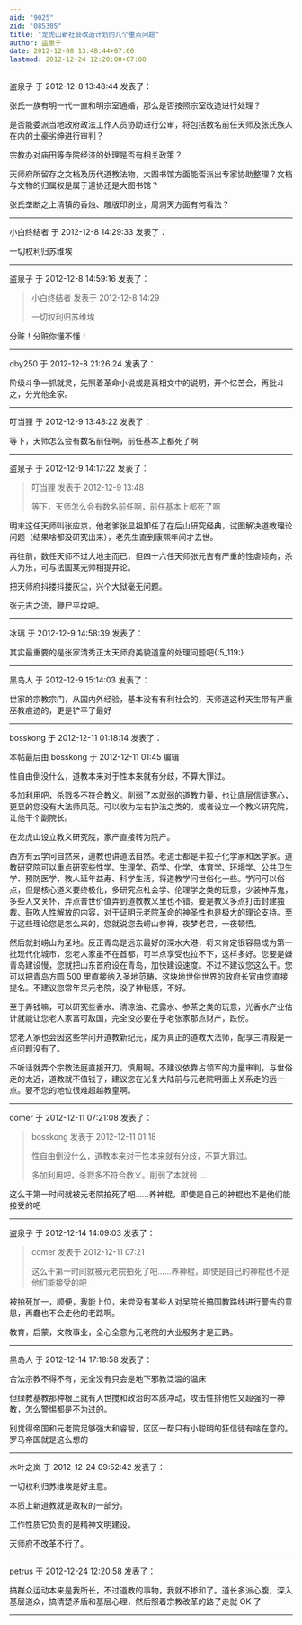 ```yaml
---
aid: "9025"
zid: "085305"
title: "龙虎山新社会改造计划的几个重点问题"
author: 盗泉子
date: 2012-12-08 13:48:44+07:00
lastmod: 2012-12-24 12:20:00+07:00
---
```


盗泉子 于 2012-12-8 13:48:44 发表了：

张氏一族有明一代一直和明宗室通婚，那么是否按照宗室改造进行处理？

是否能委派当地政府政法工作人员协助进行公审，将包括数名前任天师及张氏族人在内的土豪劣绅进行审判？

宗教办对庙田等寺院经济的处理是否有相关政策？

天师府所留存之文档及历代道教法物，大图书馆方面能否派出专家协助整理？文档与文物的归属权是属于道协还是大图书馆？

张氏垄断之上清镇的香烛、雕版印刷业，周洞天方面有何看法？

---

小白终结者 于 2012-12-8 14:29:33 发表了：

一切权利归苏维埃

---

盗泉子 于 2012-12-8 14:59:16 发表了：

> 小白终结者 发表于 2012-12-8 14:29
>
> 一切权利归苏维埃

分赃！分赃你懂不懂！

---

dby250 于 2012-12-8 21:26:24 发表了：

阶级斗争一抓就灵，先照着革命小说或是真相文中的说明，开个忆苦会，再批斗之，分光他全家。

---

叮当狸 于 2012-12-9 13:48:22 发表了：

等下，天师怎么会有数名前任啊，前任基本上都死了啊

---

盗泉子 于 2012-12-9 14:17:22 发表了：

> 叮当狸 发表于 2012-12-9 13:48
>
> 等下，天师怎么会有数名前任啊，前任基本上都死了啊

明末这任天师叫张应京，他老爹张显祖卸任了在后山研究经典，试图解决道教理论问题（结果啥都没研究出来），老先生直到康熙年间才去世。

再往前，数任天师不过大地主而已，但四十六任天师张元吉有严重的性虐倾向，杀人为乐，可与法国某元帅相提并论。

把天师府抖搂抖搂灰尘，兴个大狱毫无问题。

张元吉之流，鞭尸平坟吧。

---

冰璃 于 2012-12-9 14:58:39 发表了：

其实最重要的是张家清秀正太天师府美貌道童的处理问题吧{:5_119:}

---

黑岛人 于 2012-12-9 15:14:03 发表了：

世家的宗教宗门，从国内外经验，基本没有有利社会的，天师道这种天生带有严重巫教痕迹的，更是铲平了最好

---

bosskong 于 2012-12-11 01:18:14 发表了：

本帖最后由 bosskong 于 2012-12-11 01:45 编辑

性自由倒没什么，道教本来对于性本来就有分歧，不算大罪过。

多加利用吧，杀戮多不符合教义。削弱了本就弱的道教力量，也让底层信徒寒心，更显的您没有大法师风范。可以收为左右护法之类的。或者设立一个教义研究院，让他干个副院长。

在龙虎山设立教义研究院，家产直接转为院产。

西方有云学问自然来，道教也讲道法自然。老道士都是半拉子化学家和医学家。道教研究院可以重点研究些性学、生理学、药学、化学、体育学、环境学、公共卫生学、预防医学，教人延年益寿、科学生活，将道教学问世俗化一些。学问可以俗点，但是核心道义要终极化，多研究点社会学、伦理学之类的玩意，少装神弄鬼，多些人文关怀，弄点普世价值弄到道教教义里也不错。要是教义多点打击封建独裁、鼓吹人性解放的内容，对于证明元老院革命的神圣性也是极大的理论支持。至于这些理论您是怎么来的，您就说您去崂山参禅，夜梦老君，一夜顿悟。

然后就封崂山为圣地。反正青岛是远东最好的深水大港，将来肯定很容易成为第一批现代化城市，您老人家虽不在首都，可半点享受也拉不下，这样多好。您要是嫌青岛建设慢，您就把山东首府设在青岛，加快建设速度。不过不建议您这么干。您可以把青岛方圆 500 里直接纳入圣地范畴，这块地世俗世界的政府长官由您直接提名。不建议您常年呆元老院，没了神秘感，不好。

至于弄钱嘛，可以研究些香水、清凉油、花露水、参茶之类的玩意，光香水产业估计就能让您老人家富可敌国，完全没必要在乎老张家那点财产，跌份。

您老人家也会因这些学问开道教新纪元，成为真正的道教大法师，配享三清殿是一点问题没有了。

不听话就弄个宗教法庭直接开刀，慎用啊。不建议依靠占领军的力量审判，与世俗走的太近，道教就不值钱了，建议您在光复大陆前与元老院明面上关系走的远一点。要不您的地位很难超越教皇啊。

---

comer 于 2012-12-11 07:21:08 发表了：

> bosskong 发表于 2012-12-11 01:18
>
> 性自由倒没什么，道教本来对于性本来就有分歧，不算大罪过。
>
> 多加利用吧，杀戮多不符合教义。削弱了本就弱 ...

这么干第一时间就被元老院拍死了吧……养神棍，即使是自己的神棍也不是他们能接受的吧

---

盗泉子 于 2012-12-14 14:09:03 发表了：

> comer 发表于 2012-12-11 07:21
>
> 这么干第一时间就被元老院拍死了吧……养神棍，即使是自己的神棍也不是他们能接受的吧

被拍死加一，顺便，我能上位，未尝没有某些人对吴院长搞国教路线进行警告的意思，再蠢也不会走他的老路啊。

教育，启蒙，文教事业，全心全意为元老院的大业服务才是正路。

---

黑岛人 于 2012-12-14 17:18:58 发表了：

合法宗教不得不有，完全没有只会是地下邪教泛滥的温床

但绿教基教那种根上就有入世搅和政治的本质冲动，攻击性排他性又超强的一神教，怎么警惕都是不为过的。

别觉得帝国和元老院足够强大和睿智，区区一帮只有小聪明的狂信徒有啥在意的。罗马帝国就是这么想的

---

木叶之岚 于 2012-12-24 09:52:42 发表了：

一切权利归苏维埃是好主意。

本质上新道教就是政权的一部分。

工作性质它负责的是精神文明建设。

天师府不改革不行了。

---

petrus 于 2012-12-24 12:20:58 发表了：

搞群众运动本来是我所长，不过道教的事物，我就不掺和了。道长多派心腹，深入基层道众，搞清楚矛盾和基层心理，然后照着宗教改革的路子走就 OK 了

---
